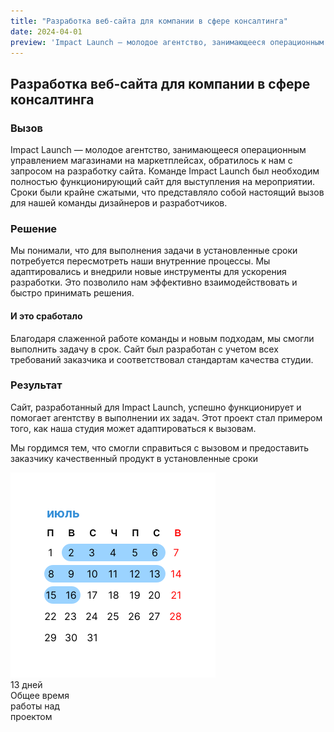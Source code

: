 ```yaml
---
title: "Разработка веб-сайта для компании в сфере консалтинга"
date: 2024-04-01
preview: 'Impact Launch — молодое агентство, занимающееся операционным управлением магазинами на маркетплейсах, обратилось к нам...'
---
```

<h2>Разработка веб-сайта для компании в сфере консалтинга </h2>
<h3>Вызов</h3>
<p>Impact Launch — молодое агентство, занимающееся операционным управлением магазинами на маркетплейсах, обратилось к нам с запросом на разработку сайта. Команде Impact Launch был необходим полностью функционирующий сайт для выступления на мероприятии. Сроки были крайне сжатыми, что представляло собой настоящий вызов для нашей команды дизайнеров и разработчиков.</p>
<h3>Решение</h3>
<p>Мы понимали, что для выполнения задачи в установленные сроки потребуется пересмотреть наши внутренние процессы. Мы адаптировались и внедрили новые инструменты для ускорения разработки. Это позволило нам эффективно взаимодействовать и быстро принимать решения.</p>
<h4>И это сработало</h4>
<p>Благодаря слаженной работе команды и новым подходам, мы смогли выполнить задачу в срок. Сайт был разработан с учетом всех требований заказчика и соответствовал стандартам качества студии.</p>
<h3>Результат</h3>
<p>Сайт, разработанный для Impact Launch, успешно функционирует и помогает агентству в выполнении их задач. Этот проект стал примером того, как наша студия может адаптироваться к вызовам.</p>
<p>Мы гордимся тем, что смогли справиться с вызовом и предоставить заказчику качественный продукт в установленные сроки</p>
<div class="calendar">
    <div class="calendar__container">
        <img class="calendar--image" src="./images/calendar.svg" alt="calendar">
    </div>
    <div class="calendar--title">13 дней</div>
    <div class="calendar--subtitle">Общее время<br>работы над<br>проектом</div>
</div>